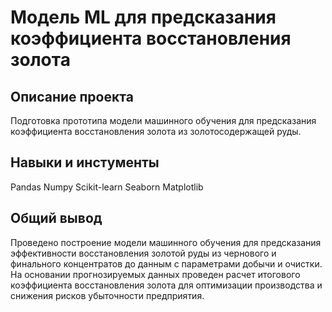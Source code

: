 # Модель ML для предсказания коэффициента восстановления золота
## Описание проекта
Подготовка прототипа модели машинного обучения для предсказания коэффициента восстановления золота из золотосодержащей руды.

## Навыки и инстументы
Pandas
Numpy
Scikit-learn
Seaborn
Matplotlib
## Общий вывод
Проведено построение модели машинного обучения для предсказания эффективности восстановления золотой руды из чернового и финального концентратов до данным с параметрами добычи и очистки. На основании прогнозируемых данных проведен расчет итогового коэффициента восстановления золота для оптимизации производства и снижения рисков убыточности предприятия.

